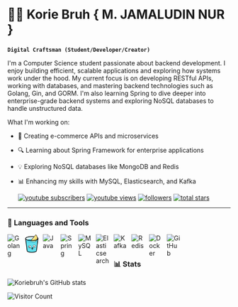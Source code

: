 # 🏄‍♂️ Korie Bruh   { M. JAMALUDIN NUR }

**`Digital Craftsman (Student/Developer/Creator)`**

I'm a Computer Science student passionate about backend development. I enjoy building efficient, scalable applications and exploring how systems work under the hood. My current focus is on developing RESTful APIs, working with databases, and mastering backend technologies such as Golang, Gin, and GORM. I'm also learning Spring to dive deeper into enterprise-grade backend systems and exploring NoSQL databases to handle unstructured data.

What I'm working on:
- 🚀 Creating e-commerce APIs and microservices
- 🔍 Learning about Spring Framework for enterprise applications
- 💡 Exploring NoSQL databases like MongoDB and Redis
- 📊 Enhancing my skills with MySQL, Elasticsearch, and Kafka

  <p align="left">
      <a href="https://www.youtube.com/c/koriebruh?sub_confirmation=1">
         <img alt="youtube subscribers" title="Subscribe to my YouTube channel" src="https://custom-icon-badges.demolab.com/youtube/channel/subscribers/UC2WHjPDvbE6O328n17ZGcfg?color=%23E05D44&label=SUBSCRIBE&logo=video&logoColor=white&style=for-the-badge&labelColor=CE4630"/></a> 
      <a href="https://www.youtube.com/c/koriebruh">
         <img alt="youtube views" title="YouTube views" src="https://custom-icon-badges.demolab.com/youtube/channel/views/UC2WHjPDvbE6O328n17ZGcfg?color=%23E1AD0E&logo=eye&logoColor=white&style=for-the-badge&labelColor=C79600"/></a> 
      <a href="https://github.com/koriebruh?tab=followers">
         <img alt="followers" title="Follow me on Github" src="https://custom-icon-badges.demolab.com/github/followers/koriebruh?color=236ad3&labelColor=1155ba&style=for-the-badge&logo=person-add&label=Follow&logoColor=white"/></a>
      <a href="https://github.com/koriebruh?tab=repositories&sort=stargazers">
         <img alt="total stars" title="Total stars on GitHub" src="https://custom-icon-badges.demolab.com/github/stars/koriebruh?color=55960c&style=for-the-badge&labelColor=488207&logo=star"/></a>
 </p>


---

### 🧰 Languages and Tools

<img align="left" alt="Golang" width="30px" style="padding-right:10px;" src="https://cdn.jsdelivr.net/gh/devicons/devicon/icons/go/go-original.svg" />
<img align="left" alt="Gin-Gonic" width="30px" style="padding-right:10px;" src="https://raw.githubusercontent.com/gin-gonic/logo/master/color.png" />
<img align="left" alt="Java" width="30px" style="padding-right:10px;" src="https://cdn.jsdelivr.net/gh/devicons/devicon/icons/java/java-original.svg" />
<img align="left" alt="Spring" width="30px" style="padding-right:10px;" src="https://cdn.jsdelivr.net/gh/devicons/devicon/icons/spring/spring-original.svg" />
<img align="left" alt="MySQL" width="30px" style="padding-right:10px;" src="https://cdn.jsdelivr.net/gh/devicons/devicon/icons/mysql/mysql-original.svg" />
<img align="left" alt="Elasticsearch" width="30px" style="padding-right:10px;" src="https://cdn.jsdelivr.net/gh/devicons/devicon/icons/elasticsearch/elasticsearch-original.svg" />
<img align="left" alt="Kafka" width="30px" style="padding-right:10px;" src="https://cdn.jsdelivr.net/gh/devicons/devicon/icons/apachekafka/apachekafka-original.svg" />
<img align="left" alt="Redis" width="30px" style="padding-right:10px;" src="https://cdn.jsdelivr.net/gh/devicons/devicon/icons/redis/redis-original.svg" />
<img align="left" alt="Docker" width="30px" style="padding-right:10px;" src="https://cdn.jsdelivr.net/gh/devicons/devicon/icons/docker/docker-original.svg" />
<img align="left" alt="GitHub" width="30px" style="padding-right:10px;" src="https://cdn.jsdelivr.net/gh/devicons/devicon/icons/github/github-original.svg" />
<br />



#

### 📊 Stats

![Koriebruh's GitHub stats](https://github-readme-stats.vercel.app/api?username=koriebruh&show_icons=true&theme=gruvbox)


![Visitor Count](https://komarev.com/ghpvc/?username=koriebruh&color=brightgreen)


<!-- ![GitHub Streak](https://streak-stats.demolab.com?user=ForrestKnight&theme=gruvbox&border_radius=4.5) -->

#
